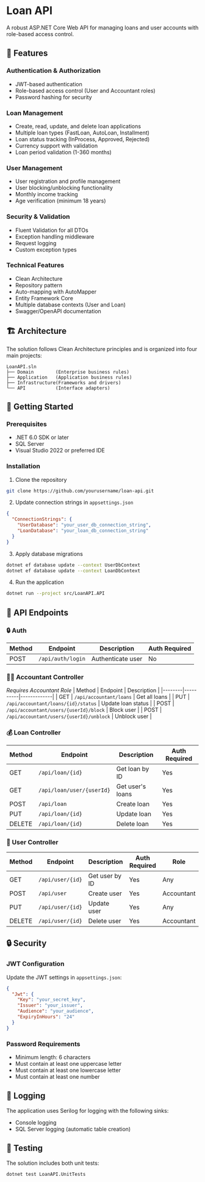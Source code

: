 # Loan API

A robust ASP.NET Core Web API for managing loans and user accounts with role-based access control.

## 🌟 Features

### Authentication & Authorization
- JWT-based authentication
- Role-based access control (User and Accountant roles)
- Password hashing for security

### Loan Management
- Create, read, update, and delete loan applications
- Multiple loan types (FastLoan, AutoLoan, Installment)
- Loan status tracking (InProcess, Approved, Rejected)
- Currency support with validation
- Loan period validation (1-360 months)

### User Management
- User registration and profile management
- User blocking/unblocking functionality
- Monthly income tracking
- Age verification (minimum 18 years)

### Security & Validation
- Fluent Validation for all DTOs
- Exception handling middleware
- Request logging
- Custom exception types

### Technical Features
- Clean Architecture
- Repository pattern
- Auto-mapping with AutoMapper
- Entity Framework Core
- Multiple database contexts (User and Loan)
- Swagger/OpenAPI documentation

## 🏗️ Architecture

The solution follows Clean Architecture principles and is organized into four main projects:

```
LoanAPI.sln
├── Domain        (Enterprise business rules)
├── Application   (Application business rules)
├── Infrastructure(Frameworks and drivers)
└── API           (Interface adapters)
```

## 🚀 Getting Started

### Prerequisites
- .NET 6.0 SDK or later
- SQL Server
- Visual Studio 2022 or preferred IDE

### Installation

1. Clone the repository
```bash
git clone https://github.com/yourusername/loan-api.git
```

2. Update connection strings in `appsettings.json`
```json
{
  "ConnectionStrings": {
    "UserDatabase": "your_user_db_connection_string",
    "LoanDatabase": "your_loan_db_connection_string"
  }
}
```

3. Apply database migrations
```bash
dotnet ef database update --context UserDbContext
dotnet ef database update --context LoanDbContext
```

4. Run the application
```bash
dotnet run --project src/LoanAPI.API
```

## 🔑 API Endpoints

### 🔒 Auth
| Method | Endpoint | Description | Auth Required |
|--------|----------|-------------|---------------|
| POST | `/api/auth/login` | Authenticate user | No |

### 👨‍💼 Accountant Controller
*Requires Accountant Role*
| Method | Endpoint | Description |
|--------|----------|-------------|
| GET | `/api/accountant/loans` | Get all loans |
| PUT | `/api/accountant/loans/{id}/status` | Update loan status |
| POST | `/api/accountant/users/{userId}/block` | Block user |
| POST | `/api/accountant/users/{userId}/unblock` | Unblock user |

### 💰 Loan Controller
| Method | Endpoint | Description | Auth Required |
|--------|----------|-------------|---------------|
| GET | `/api/loan/{id}` | Get loan by ID | Yes |
| GET | `/api/loan/user/{userId}` | Get user's loans | Yes |
| POST | `/api/loan` | Create loan | Yes |
| PUT | `/api/loan/{id}` | Update loan | Yes |
| DELETE | `/api/loan/{id}` | Delete loan | Yes |

### 👤 User Controller
| Method | Endpoint | Description | Auth Required | Role |
|--------|----------|-------------|---------------|------|
| GET | `/api/user/{id}` | Get user by ID | Yes | Any |
| POST | `/api/user` | Create user | Yes | Accountant |
| PUT | `/api/user/{id}` | Update user | Yes | Any |
| DELETE | `/api/user/{id}` | Delete user | Yes | Accountant |

## 🔒 Security

### JWT Configuration
Update the JWT settings in `appsettings.json`:
```json
{
  "Jwt": {
    "Key": "your_secret_key",
    "Issuer": "your_issuer",
    "Audience": "your_audience",
    "ExpiryInHours": "24"
  }
}
```

### Password Requirements
- Minimum length: 6 characters
- Must contain at least one uppercase letter
- Must contain at least one lowercase letter
- Must contain at least one number

## 📝 Logging

The application uses Serilog for logging with the following sinks:
- Console logging
- SQL Server logging (automatic table creation)

## 🧪 Testing

The solution includes both unit tests:

```bash
dotnet test LoanAPI.UnitTests
```
